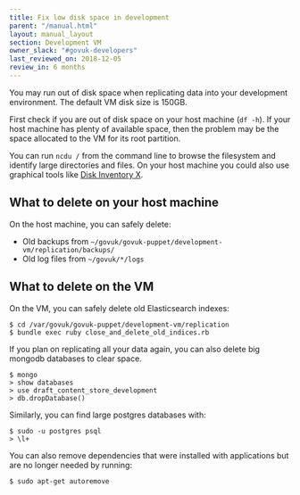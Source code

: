 ```yaml
---
title: Fix low disk space in development
parent: "/manual.html"
layout: manual_layout
section: Development VM
owner_slack: "#govuk-developers"
last_reviewed_on: 2018-12-05
review_in: 6 months
---
```


You may run out of disk space when replicating data into your development
environment. The default VM disk size is 150GB.

First check if you are out of disk space on your host machine (`df -h`).
If your host machine has plenty of available space, then the problem may be
the space allocated to the VM for its root partition.

You can run `ncdu /` from the command line to browse the filesystem and
identify large directories and files. On your host machine you could also use
graphical tools like [Disk Inventory X](http://www.derlien.com/).

## What to delete on your host machine

On the host machine, you can safely delete:

- Old backups from `~/govuk/govuk-puppet/development-vm/replication/backups/`
- Old log files from `~/govuk/*/logs`

## What to delete on the VM

On the VM, you can safely delete old Elasticsearch indexes:

```shell
$ cd /var/govuk/govuk-puppet/development-vm/replication
$ bundle exec ruby close_and_delete_old_indices.rb
```

If you plan on replicating all your data again, you can also delete big mongodb
databases to clear space.

```shell
$ mongo
> show databases
> use draft_content_store_development
> db.dropDatabase()
```

Similarly, you can find large postgres databases with:

```shell
$ sudo -u postgres psql
> \l+
```

You can also remove dependencies that were installed with applications but are no longer needed by running:

```
$ sudo apt-get autoremove
```
